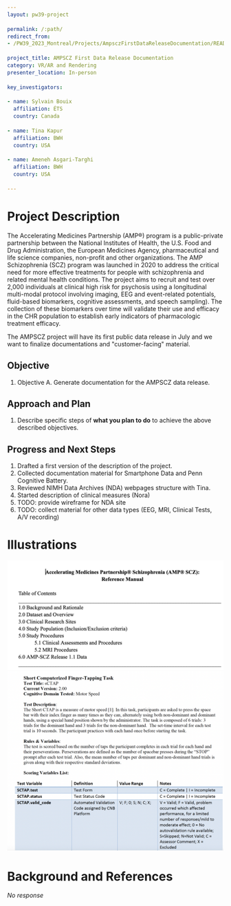 ```yaml
---
layout: pw39-project

permalink: /:path/
redirect_from:
- /PW39_2023_Montreal/Projects/AmpsczFirstDataReleaseDocumentation/README.html

project_title: AMPSCZ First Data Release Documentation
category: VR/AR and Rendering
presenter_location: In-person

key_investigators:

- name: Sylvain Bouix
  affiliation: ÉTS
  country: Canada

- name: Tina Kapur
  affiliation: BWH
  country: USA

- name: Ameneh Asgari-Targhi
  affiliation: BWH
  country: USA

---
```


# Project Description

<!-- Add a short paragraph describing the project. -->
The Accelerating Medicines Partnership (AMP®) program is a public-private partnership between the National Institutes of Health, the U.S. Food and Drug Administration, the European Medicines Agency, pharmaceutical and life science companies, non-profit and other organizations. The AMP Schizophrenia (SCZ) program was launched in 2020 to address the critical need for more effective treatments for people with schizophrenia and related mental health conditions.
The project aims to recruit and test over 2,000 individuals at clinical high risk for psychosis using a longitudinal multi-modal protocol involving imaging, EEG and event-related potentials, fluid-based biomarkers, cognitive assessments, and speech sampling). The collection of these biomarkers over time will validate their use and efficacy in the CHR population to establish early indicators of pharmacologic treatment efficacy.

The AMPSCZ project will have its first public data release in July and we want to finalize documentations and "customer-facing" material.

## Objective

<!-- Describe here WHAT you would like to achieve (what you will have as end result). -->

1.  Objective A. Generate documentation for the AMPSCZ data release.

## Approach and Plan

<!-- Describe here HOW you would like to achieve the objectives stated above. -->

1.  Describe specific steps of **what you plan to do** to achieve the above described objectives.

## Progress and Next Steps

<!-- Update this section as you make progress, describing of what you have ACTUALLY DONE.
     If there are specific steps that you could not complete then you can describe them here, too. -->

1.  Drafted a first version of the description of the project.
2.  Collected documentation material for Smartphone Data and Penn Cognitive Battery.
3.  Reviewed NIMH Data Archives (NDA) webpages structure with Tina.
4.  Started description of clinical measures (Nora)
5.  TODO: provide wireframe for NDA site
6.  TODO: collect material for other data types (EEG, MRI, Clinical Tests, A/V recording)

# Illustrations

<!-- Add pictures and links to videos that demonstrate what has been accomplished. -->

![Manual](Screenshot%202023-06-14%20at%202.21.06%20PM.png)
![PennCNB Example](Screenshot%202023-06-14%20at%202.17.37%20PM.png)

# Background and References

<!-- If you developed any software, include link to the source code repository.
     If possible, also add links to sample data, and to any relevant publications. -->

*No response*
